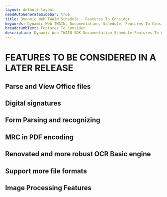 ```yaml
---
layout: default-layout
needAutoGenerateSidebar: true
title: Dynamic Web TWAIN Schedule - Features To Consider
keywords: Dynamic Web TWAIN, Documentation, Schedule, Features To Consider
breadcrumbText: Features To Consider
description: Dynamic Web TWAIN SDK Documentation Schedule Features To Consider Page
---
```


# FEATURES TO BE CONSIDERED IN A LATER RELEASE

## Parse and View Office files

## Digital signatures

## Form Parsing and recognizing

## MRC in PDF encoding

## Renovated and more robust OCR Basic engine

## Support more file formats

## Image Processing Features
